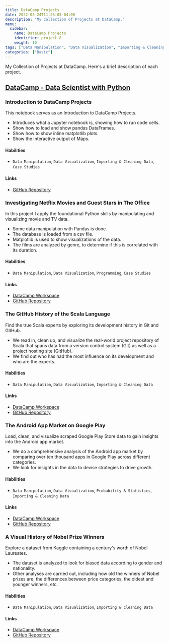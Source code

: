```yaml
---
title: DataCamp Projects
date: 2022-08-24T11:25:05-04:00
description: "My Collection of Projects at DataCamp."
menu:
  sidebar:
    name: DataCamp Projects
    identifier: project-8
    weight: 10
tags: ["Data Manipulation", "Data Visualization", "Importing & Cleaning Data", "Case Studies", "Programming", "Probability & Statistics", "Machine Learning"]
categories: ["Basic"]
---
```


My Collection of Projects at DataCamp. Here's a brief description of each project.

## [DataCamp - Data Scientist with Python](https://app.datacamp.com/learn/career-tracks/data-scientist-with-python?version=6)

### Introduction to DataCamp Projects

This notebook serves as an Introduction to DataCamp Projects.

* Introduces what a Jupyter notebook is, showing how to run code cells.
* Show how to load and show pandas DataFrames.
* Show how to show inline matplotlib plots.
* Show the interactive output of Maps.

#### Habilities

- `Data Manipulation`, `Data Visualization`, `Importing & Cleaning Data`, `Case Studies`

#### Links

- [GitHub Repository](https://github.com/lorainemg/datacamp-projects/tree/main/Introduction%20to%20DataCamp%20Projects) 

### Investigating Netflix Movies and Guest Stars in The Office

In this project I apply the foundational Python skills by manipulating and visualizing movie and TV data.

* Some data manipulation with Pandas is done.
* The database is loaded from a csv file.
* Matplotlib is used to show visualizations of the data.
* The films are analyzed by genre, to determine if this is correlated with its duration.

#### Habilities

- `Data Manipulation`, `Data Visualization`, `Programming`, `Case Studies`

#### Links

- [DataCamp Workspace](https://app.datacamp.com/workspace/w/f43d0ba4-91ab-464f-84cc-4214220a7919)
- [GitHub Repository](https://github.com/lorainemg/datacamp-projects/tree/main/Investigating%20Netflix%20Movies%20and%20Guest%20Stars%20in%20The%20Office)

### The GitHub History of the Scala Language

Find the true Scala experts by exploring its development history in Git and GitHub.

* We read in, clean up, and visualize the real-world project repository of Scala that spans data from a version control system (Git) as well as a project hosting site (GitHub).
* We find out who has had the most influence on its development and who are the experts.

#### Habilities

- `Data Manipulation`, `Data Visualization`, `Importing & Cleaning Data`

#### Links

- [DataCamp Workspace](https://app.datacamp.com/workspace/w/9a44bfd4-cd88-4592-b468-52032ad922b9)
- [GitHub Repository](https://github.com/lorainemg/datacamp-projects/tree/main/The%20Github%20History%20of%20the%20Scala%20Language)

### The Android App Market on Google Play

Load, clean, and visualize scraped Google Play Store data to gain insights into the Android app market.

* We do a comprehensive analysis of the Android app market by comparing over ten thousand apps in Google Play across different categories. 
* We look for insights in the data to devise strategies to drive growth.

#### Habilities

- `Data Manipulation`, `Data Visualization`, `Probability & Statistics`, `Importing & Cleaning Data`

#### Links

- [DataCamp Workspace](https://app.datacamp.com/workspace/w/188cdcfc-2f9a-414e-83aa-9a34c9386010)
- [GitHub Repository](https://github.com/lorainemg/datacamp-projects/tree/main/The%20Android%20App%20Market%20on%20Google%20Play)

### A Visual History of Nobel Prize Winners

Explore a dataset from Kaggle containing a century's worth of Nobel Laureates.

* The dataset is analyzed to look for biased data according to gender and nationality.
* Other analyses are carried out, including how old the winners of Nobel prizes are, the differences between price categories, the oldest and younger winners, etc.

#### Habilities

- `Data Manipulation`, `Data Visualization`, `Importing & Cleaning Data`

#### Links

- [DataCamp Workspace](https://app.datacamp.com/workspace/w/2e482cb5-86f5-4420-83b6-69755091940b)
- [GitHub Repository](https://github.com/lorainemg/datacamp-projects/tree/main/A%20Visual%20History%20of%20Nobel%20Prize%20Winners)